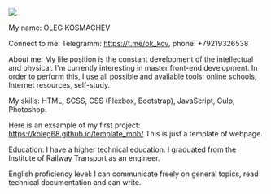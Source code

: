 ![](C:\Users\olegon\Pictures\Oleg.JPG)

My name:
OLEG KOSMACHEV

Connect to me:
Telegramm: https://t.me/ok_kov, phone: +79219326538

About me:
My life position is the constant development of the intellectual and physical. I'm currently interesting in master front-end development. In order to perform this, I use all possible and available tools: online schools, Internet resources, self-study.

My skills:
HTML, SCSS, CSS (Flexbox, Bootstrap), JavaScript, Gulp, Photoshop.

Here is an exsample of my first project: https://koleg68.github.io/template_mob/ This is just a template of webpage.

Education:
I have a higher technical education. I graduated from the Institute of Railway Transport as an engineer.

English proficiency level: I can communicate freely on general topics, read technical documentation and can write.
